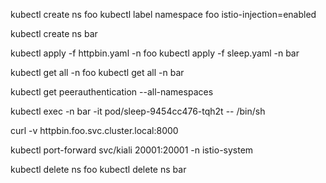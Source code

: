 kubectl create ns foo
kubectl label namespace foo istio-injection=enabled

kubectl create ns bar

kubectl apply -f httpbin.yaml -n foo
kubectl apply -f sleep.yaml -n bar

kubectl get all -n foo
kubectl get all -n bar

kubectl get peerauthentication --all-namespaces

kubectl exec -n bar -it pod/sleep-9454cc476-tqh2t -- /bin/sh

curl -v httpbin.foo.svc.cluster.local:8000

kubectl port-forward svc/kiali 20001:20001 -n istio-system

kubectl delete ns foo
kubectl delete ns bar
